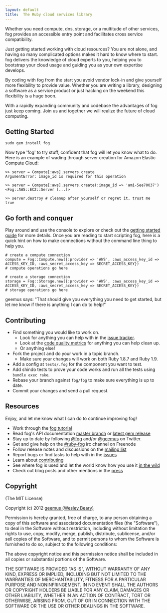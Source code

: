 ```yaml
---
layout: default
title:  The Ruby cloud services library
---
```


Whether you need compute, dns, storage, or a multitude of other services, fog provides an accessible entry point and facilitates cross service compatibility.

Just getting started working with cloud resources? You are not alone, and having so many complicated options makes it hard to know where to start. fog delivers the knowledge of cloud experts to you, helping you to bootstrap your cloud usage and guiding you as your own expertise develops.

By coding with fog from the start you avoid vendor lock-in and give yourself more flexibility to provide value. Whether you are writing a library, designing a software as a service product or just hacking on the weekend this flexibility is a huge boon.

With a rapidly expanding community and codebase the advantages of fog just keep coming. Join us and together we will realize the future of cloud computing.

## Getting Started

    sudo gem install fog

Now type 'fog' to try stuff, confident that fog will let you know what to do. Here is an example of wading through server creation for Amazon Elastic Compute Cloud:

    >> server = Compute[:aws].servers.create
    ArgumentError: image_id is required for this operation

    >> server = Compute[:aws].servers.create(:image_id => 'ami-5ee70037')
    <Fog::AWS::EC2::Server [...]>

    >> server.destroy # cleanup after yourself or regret it, trust me
    true

## Go forth and conquer

Play around and use the console to explore or check out the [getting started guide](/about/getting_started.html) for more details. Once you are reading to start scripting fog, here is a quick hint on how to make connections without the command line thing to help you.

    # create a compute connection
    compute = Fog::Compute.new({:provider => 'AWS', :aws_access_key_id => ACCESS_KEY_ID, :aws_secret_access_key => SECRET_ACCESS_KEY})
    # compute operations go here

    # create a storage connection
    storage = Fog::Storage.new({:provider => 'AWS', :aws_access_key_id => ACCESS_KEY_ID, :aws_secret_access_key => SECRET_ACCESS_KEY})
    # storage operations go here

geemus says: "That should give you everything you need to get started, but let me know if there is anything I can do to help!"

## Contributing

* Find something you would like to work on.
  * Look for anything you can help with in the [issue tracker](https://github.com/fog/fog/issues).
  * Look at the [code quality metrics](https://codeclimate.com/github/fog/fog) for anything you can help clean up.
  * Or anything else!
* Fork the project and do your work in a topic branch.
  * Make sure your changes will work on both Ruby 1.8.7 and Ruby 1.9.
* Add a config at `tests/.fog` for the component you want to test.
* Add shindo tests to prove your code works and run all the tests using `bundle exec rake`.
* Rebase your branch against `fog/fog` to make sure everything is up to date.
* Commit your changes and send a pull request.

## Resources

Enjoy, and let me know what I can do to continue improving fog!

* Work through the [fog tutorial](https://github.com/downloads/geemus/learn_fog/learn_fog.tar.gz)
* Read fog's API documentation [master branch](http://rubydoc.info/github/fog/fog) or [latest gem release](http://rubydoc.info/gems/fog)
* Stay up to date by following [@fog](http://twitter.com/fog) and/or [@geemus](http://twitter.com/geemus) on Twitter.
* Get and give help on the [#ruby-fog](irc://irc.freenode.net/ruby-fog) irc channel on Freenode
* Follow release notes and discussions on the [mailing list](http://groups.google.com/group/ruby-fog)
* Report bugs or find tasks to help with in the [issues](http://github.com/fog/fog/issues)
* Learn about [contributing](/about/contributing.html)
* See where fog is used and let the world know how you use it [in the wild](/about/users.html)
* Check out blog posts and other mentions in the [press](/about/press.html)

## Copyright

(The MIT License)

Copyright (c) 2012 [geemus (Wesley Beary)](http://github.com/geemus)

Permission is hereby granted, free of charge, to any person obtaining
a copy of this software and associated documentation files (the
"Software"), to deal in the Software without restriction, including
without limitation the rights to use, copy, modify, merge, publish,
distribute, sublicense, and/or sell copies of the Software, and to
permit persons to whom the Software is furnished to do so, subject to
the following conditions:

The above copyright notice and this permission notice shall be
included in all copies or substantial portions of the Software.

THE SOFTWARE IS PROVIDED "AS IS", WITHOUT WARRANTY OF ANY KIND,
EXPRESS OR IMPLIED, INCLUDING BUT NOT LIMITED TO THE WARRANTIES OF
MERCHANTABILITY, FITNESS FOR A PARTICULAR PURPOSE AND
NONINFRINGEMENT. IN NO EVENT SHALL THE AUTHORS OR COPYRIGHT HOLDERS BE
LIABLE FOR ANY CLAIM, DAMAGES OR OTHER LIABILITY, WHETHER IN AN ACTION
OF CONTRACT, TORT OR OTHERWISE, ARISING FROM, OUT OF OR IN CONNECTION
WITH THE SOFTWARE OR THE USE OR OTHER DEALINGS IN THE SOFTWARE.
